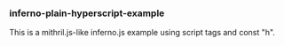 ### inferno-plain-hyperscript-example

This is a mithril.js-like inferno.js example using script tags and const "h".
